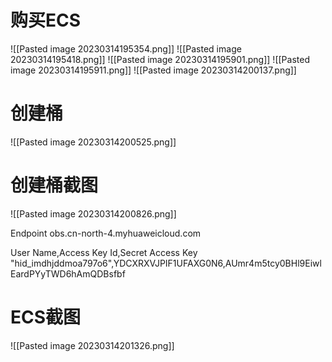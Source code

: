 # 购买ECS
![[Pasted image 20230314195354.png]]
![[Pasted image 20230314195418.png]]
![[Pasted image 20230314195901.png]]
![[Pasted image 20230314195911.png]]
![[Pasted image 20230314200137.png]]
# 创建桶

![[Pasted image 20230314200525.png]]
# 创建桶截图
![[Pasted image 20230314200826.png]]

Endpoint
obs.cn-north-4.myhuaweicloud.com

User Name,Access Key Id,Secret Access Key
"hid_imdhjddmoa797o6",YDCXRXVJPIF1UFAXG0N6,AUmr4m5tcy0BHl9EiwlEardPYyTWD6hAmQDBsfbf
# ECS截图
![[Pasted image 20230314201326.png]]
